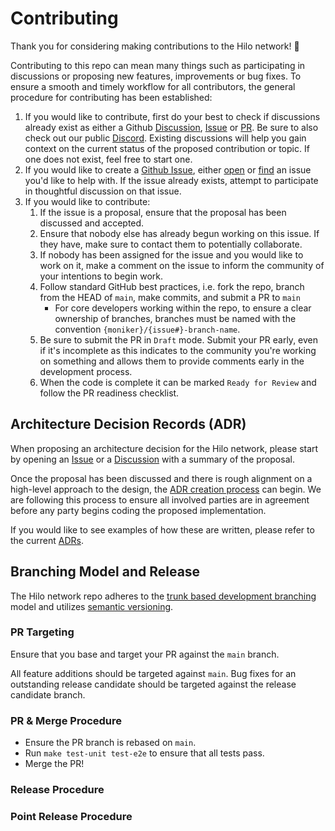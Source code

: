 # Contributing

Thank you for considering making contributions to the Hilo network! 🌟

Contributing to this repo can mean many things such as participating in
discussions or proposing new features, improvements or bug fixes. To ensure a
smooth and timely workflow for all contributors, the general procedure for
contributing has been established:

1. If you would like to contribute, first do your best to check if discussions
   already exist as either a Github [Discussion](https://github.com/cicizeo/hilo/discussions),
   [Issue](https://github.com/cicizeo/hilo/issues) or
   [PR](https://github.com/cicizeo/hilo/pulls). Be sure to also check out
   our public [Discord](https://discord.gg/dN76DEBCd9). Existing discussions will help you
   gain context on the current status of the proposed contribution or topic. If
   one does not exist, feel free to start one.
2. If you would like to create a [Github Issue](https://github.com/cicizeo/hilo/issues),
   either [open](https://github.com/cicizeo/hilo/issues/new/choose) or
   [find](https://github.com/cicizeo/hilo/issues) an issue you'd like to
   help with. If the issue already exists, attempt to participate in thoughtful
   discussion on that issue.
3. If you would like to contribute:
   1. If the issue is a proposal, ensure that the proposal has been discussed
   and accepted.
   2. Ensure that nobody else has already begun working on this issue. If they
   have, make sure to contact them to potentially collaborate.
   3. If nobody has been assigned for the issue and you would like to work on it,
   make a comment on the issue to inform the community of your intentions to
   begin work.
   4. Follow standard GitHub best practices, i.e. fork the repo, branch from the
   HEAD of `main`, make commits, and submit a PR to `main`
      - For core developers working within the repo, to ensure a clear ownership
      of branches, branches must be named with the convention `{moniker}/{issue#}-branch-name`.
   5. Be sure to submit the PR in `Draft` mode. Submit your PR early, even if
      it's incomplete as this indicates to the community you're working on
      something and allows them to provide comments early in the development
      process.
   6. When the code is complete it can be marked `Ready for Review` and follow
   the PR readiness checklist.

## Architecture Decision Records (ADR)

When proposing an architecture decision for the Hilo network, please start by
opening an [Issue](https://github.com/cicizeo/hilo/issues/new/choose) or a
[Discussion](https://github.com/cicizeo/hilo/discussions/new) with a summary
of the proposal.

Once the proposal has been discussed and there is rough alignment on a high-level
approach to the design, the [ADR creation process](https://github.com/cicizeo/hilo/blob/master/docs/architecture/PROCESS.md) can begin. We are following this process to ensure all involved parties
are in agreement before any party begins coding the proposed implementation.

If you would like to see examples of how these are written, please refer to the
current [ADRs](https://github.com/cicizeo/hilo/tree/master/docs/architecture).

## Branching Model and Release

The Hilo network repo adheres to the [trunk based development branching](https://trunkbaseddevelopment.com/)
model and utilizes [semantic versioning](https://semver.org/).

### PR Targeting

Ensure that you base and target your PR against the `main` branch.

All feature additions should be targeted against `main`. Bug fixes for an
outstanding release candidate should be targeted against the release candidate
branch.

### PR & Merge Procedure

- Ensure the PR branch is rebased on `main`.
- Run `make test-unit test-e2e` to ensure that all tests pass.
- Merge the PR!

### Release Procedure

<!-- TODO -->

### Point Release Procedure

<!-- TODO -->
